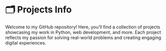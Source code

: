 # 🗂️ Projects Info
Welcome to my GitHub repository! Here, you’ll find a collection of projects showcasing my work in Python, web development, and more. Each project reflects my passion for solving real-world problems and creating engaging digital experiences.
